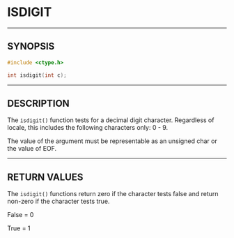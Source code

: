 # ISDIGIT

---

## SYNOPSIS

```c
#include <ctype.h>

int isdigit(int c);
```

---

## DESCRIPTION

The `isdigit()` function tests for a decimal digit character.  Regardless of locale, this includes the following characters only: 0 - 9.

The value of the argument must be representable as an unsigned char or the value of EOF.

---

## RETURN VALUES

The `isdigit()` functions return zero if the character tests false and return non-zero if
the character tests true.

False = 0

True = 1